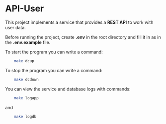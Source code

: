   # API-User
This project implements a service that provides a **REST API** to work with user data.

Before running the project, create **.env** in the root directory and fill it in as in the **.env.example** file.

To start the program you can write a command:
```bash
    make dcup
```

To stop the program you can write a command:
```bash
    make dcdown
```
You can view the service and database logs with commands:
```bash
    make logapp
```
and
```bash
    make logdb
```